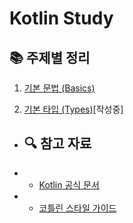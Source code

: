 # Kotlin Study

## 📚 주제별 정리


1. [기본 문법 (Basics)](docs/topics/kotlin/concepts/1.Basics.kotlin.md)
    
2. [기본 타입 (Types)](docs/topics/kotlin/concepts/2.Types.md)[작성중]

[//]: # (- 3. [제어 흐름 &#40;Control Flow&#41;]&#40;docs/topics/concepts/3.ControlFlow.md&#41;)

[//]: # (- 4. [패키지와 임포트 &#40;Packages and Imports&#41;]&#40;docs/topics/concepts/4.PackagesAndImports.md&#41;)

[//]: # (- 5. [클래스와 객체 &#40;Classes and Objects&#41;]&#40;docs/topics/concepts/5.ClassesAndObjects.md&#41;)

[//]: # (- 6. [함수 &#40;Functions&#41;]&#40;docs/topics/concepts/6.Functions.md&#41;)

[//]: # (- 7. [널 안정성 &#40;Null Safety&#41;]&#40;docs/topics/concepts/7.NullSafety.md&#41;)

[//]: # (- 8. [동등성 &#40;Equality&#41;]&#40;docs/topics/concepts/8.Equality.md&#41;)

[//]: # (- 9. [this 표현식 &#40;This Expressions&#41;]&#40;docs/topics/concepts/9.ThisExpressions.md&#41;)

[//]: # (- 10. [비동기 프로그래밍 &#40;Asynchronous Programming&#41;]&#40;docs/topics/concepts/10.Asynchronous.md&#41;)

[//]: # (- 11. [코루틴 &#40;Coroutines&#41;]&#40;docs/topics/concepts/11.Croutines.md&#41;)

[//]: # (- 12. [애노테이션 &#40;Annotations&#41;]&#40;docs/topics/concepts/12.Annotations.md&#41;)

[//]: # (- 13. [구조 분해 선언 &#40;Destructuring Declarations&#41;]&#40;docs/topics/concepts/13.DestructuringDeclarations.md&#41;)

[//]: # (- 14. [리플렉션 &#40;Reflection&#41;]&#40;docs/topics/concepts/14.Reflection.md&#41;)
    
- ## 🔍 참고 자료
- - [Kotlin 공식 문서](https://kotlinlang.org/docs/basic-syntax.html)
- - [코틀린 스타일 가이드](https://kotlinlang.org/docs/coding-conventions.html)
